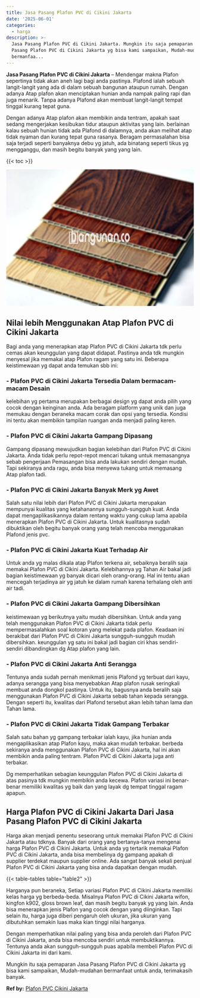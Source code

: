 ```yaml
---
title: Jasa Pasang Plafon PVC di Cikini Jakarta
date: '2025-06-01'
categories:
  - harga
description: >-
  Jasa Pasang Plafon PVC di Cikini Jakarta. Mungkin itu saja pemaparan Jasa
  Pasang Plafon PVC di Cikini Jakarta yg bisa kami sampaikan, Mudah-mudahan
  bermanfaa...
---
```


**Jasa Pasang Plafon PVC di Cikini Jakarta** – Mendengar makna Plafon sepertinya tidak akan aneh lagi bagi anda pastinya. Plafond ialah sebuah langit-langit yang ada di dalam sebuah bangunan ataupun rumah. Dengan adanya Atap plafon akan menciptakan hunian anda nampak paling rapi dan juga menarik. Tanpa adanya Plafond akan membuat langit-langit tempat tinggal kurang tepat guna.

Dengan adanya Atap plafon akan membikin anda tentram, apakah saat sedang mengerjakan kesibukan tidur ataupun aktivitas yang lain. berlainan kalau sebuah hunian tidak ada Plafond di dalamnya, anda akan melihat atap tidak nyaman dan kurang tepat guna rasanya. Beragam permasalahan bisa saja terjadi seperti banyaknya debu yg jatuh, ada binatang seperti tikus yg mengganggu, dan masih begitu banyak yang yang lain.

{{< toc >}}

![Jasa Pasang Plafon PVC di Cikini Jakarta](/images/flafond-pvc-murah04.png)

## Nilai lebih Menggunakan Atap Plafon PVC di Cikini Jakarta

Bagi anda yang menerapkan atap Plafon PVC di Cikini Jakarta tdk perlu cemas akan keunggulan yang dapat didapat. Pastinya anda tdk mungkin menyesal jika memakai atap Plafon ragam yang satu ini. Beberapa keistimewaan yg dapat anda temukan sbb ini:

### \- Plafon PVC di Cikini Jakarta Tersedia Dalam bermacam-macam Desain

kelebihan yg pertama merupakan berbagai design yg dapat anda pilih yang cocok dengan keinginan anda. Ada beragam platform yang unik dan juga memukau dengan beraneka macam corak dan opsi yang tersedia. Kondisi ini tentu akan membikin tampilan ruangan anda menjadi paling keren.

### \- Plafon PVC di Cikini Jakarta Gampang Dipasang

Gampang dipasang mewujudkan bagian kelebihan dari Plafon PVC di Cikini Jakarta. Anda tidak perlu repot-repot mencari tukang untuk memasangnya sebab pengerjaan Pemasangan bisa anda lakukan sendiri dengan mudah. Tapi sekiranya anda ragu, anda bisa menyewa tukang untuk memasang Atap plafon tadi.

### \- Plafon PVC di Cikini Jakarta Banyak Merk yg Awet

Salah satu nilai lebih dari Plafon PVC di Cikini Jakarta merupakan mempunyai kualitas yang ketahanannya sungguh-sungguh kuat. Anda dapat mengaplikasikannya dalam rentang waktu yang cukup lama apabila menerapkan Plafon PVC di Cikini Jakarta. Untuk kualitasnya sudah dibuktikan oleh begitu banyak orang yang telah mencoba menggunakan Plafond jenis pvc.

### \- Plafon PVC di Cikini Jakarta Kuat Terhadap Air

Untuk anda yg malas dikala atap Plafon terkena air, sebaiknya beralih saja memakai Plafon PVC di Cikini Jakarta. Kelebihannya yg Tahan Air bakal jadi bagian keistimewaan yg banyak dicari oleh orang-orang. Hal ini tentu akan mencegah terjadinya air yg jatuh ke dalam rumah karena terhalang oleh anti air tadi.

### \- Plafon PVC di Cikini Jakarta Gampang Dibersihkan

keistimewaan yg berikutnya yaitu mudah dibersihkan. Untuk anda yang telah menggunakan Plafon PVC di Cikini Jakarta tidak perlu mempermasalahkan soal kotoran yang melekat pada plafon. Keadaan ini berakibat dari Plafon PVC di Cikini Jakarta sungguh-sungguh mudah dibersihkan. keunggulan yg satu ini bakal jadi bagian ciri khas sendiri-sendiri dibandingkan dg Atap plafon yang lain.

### \- Plafon PVC di Cikini Jakarta Anti Serangga

Tentunya anda sudah pernah menikmati jenis Plafond yg terbuat dari kayu, adanya serangga yang bisa menyebabkan Atap plafon rusak seringkali membuat anda dongkol pastinya. Untuk itu, bagusnya anda beralih saja menggunakan Plafon PVC di Cikini Jakarta sebab tahan kepada serangga. Dengan seperti itu, kwalitas dari Plafond tersebut akan lebih tahan lama dan Tahan lama.

### \- Plafon PVC di Cikini Jakarta Tidak Gampang Terbakar

Salah satu bahan yg gampang terbakar ialah kayu, jika hunian anda mengaplikasikan atap Plafon kayu, maka akan mudah terbakar. berbeda sekiranya anda menggunakan Plafon PVC di Cikini Jakarta, hal ini akan membikin anda paling tentram. Plafon PVC di Cikini Jakarta juga anti terbakar.

Dg memperhatikan sebagian keunggulan Plafon PVC di Cikini Jakarta di atas pasinya tdk mungkin membikin anda kecewa. Plafon variasi ini benar-benar memiliki kwalitas yg baik dan yang layak dg tempat tinggal ragam apapun.

## Harga Plafon PVC di Cikini Jakarta Dari Jasa Pasang Plafon PVC di Cikini Jakarta

Harga akan menjadi penentu seseorang untuk memakai Plafon PVC di Cikini Jakarta atau tdknya. Banyak dari orang yang bertanya-tanya mengenai harga Plafon PVC di Cikini Jakarta. Untuk anda yg tertarik memakai Plafon PVC di Cikini Jakarta, anda bisa membelinya dg gampang apakah di supplier terdekat maupun supplier online. Ada sangat banyak sekali penjual Plafon PVC di Cikini Jakarta yang bisa anda dapatkan dengan mudah.

{{< table-tables table="table2" >}}

Harganya pun beraneka, Setiap variasi Plafon PVC di Cikini Jakarta memiliki kelas harga yg berbeda-beda. Misalnya Plafon PVC di Cikini Jakarta wifon, kingfon k902, gloss brown leaf, dan masih begitu banyak yg yang lain. Anda bisa menerapkan jenis Plafon yang cocok dengan yang diinginkan. Tapi selain itu, harga juga diberi pengaruh oleh ukuran, jika ukuran yang dibutuhkan semakin luas maka kian tinggi nilai harganya.

Dengan memperhatikan nilai paling yang bisa anda peroleh dari Plafon PVC di Cikini Jakarta, anda bisa mencoba sendiri untuk membuktikannya. Tentunya anda akan sungguh-sungguh puas apabila membeli Plafon PVC di Cikini Jakarta ini dari kami.

Mungkin itu saja pemaparan Jasa Pasang Plafon PVC di Cikini Jakarta yg bisa kami sampaikan, Mudah-mudahan bermanfaat untuk anda, terimakasih banyak.

**Ref by:** [Plafon PVC Cikini Jakarta](https://id.wikipedia.org/wiki/Plafon)

